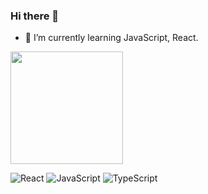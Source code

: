 ### Hi there 👋

- 🌱 I’m currently learning JavaScript, React.

<img height="180em" src="https://github-readme-stats.vercel.app/api/top-langs/?username=chesterchenn&layout=compact&langs_count=8&theme=dracula"/>

![React](https://img.shields.io/badge/-React-553344?style=flat-square&logo=React)
![JavaScript](https://img.shields.io/badge/-JavaScript-553344?style=flat-square&logo=JavaScript)
![TypeScript](https://img.shields.io/badge/-TypeScript-553344?style=flat-square&logo=TypeScript)
